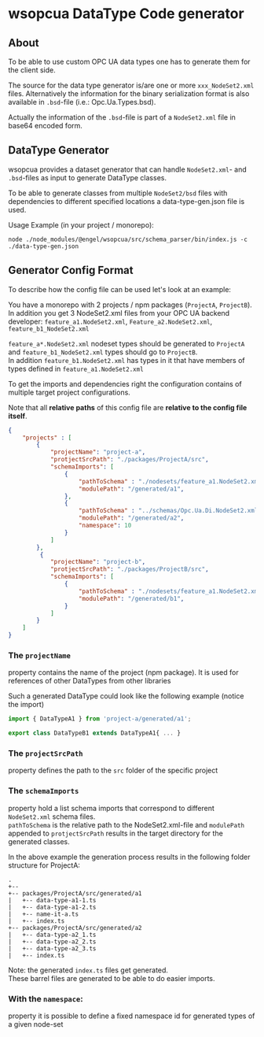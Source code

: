 # wsopcua DataType Code generator

## About
To be able to use custom OPC UA data types one has to generate them for the client side.

The source for the data type generator is/are one or more `xxx_NodeSet2.xml` files. 
Alternatively the information for the binary serialization format is
also available in `.bsd`-file (i.e.: Opc.Ua.Types.bsd). 

Actually the information of the `.bsd`-file is part of a `NodeSet2.xml` file in base64 encoded form.

## DataType Generator
wsopcua provides a dataset generator that can handle `NodeSet2.xml`- and `.bsd`-files as input to generate DataType classes.

To be able to generate classes from multiple `NodeSet2/bsd` files with 
dependencies to different specified locations a data-type-gen.json file is used.

Usage Example (in your project / monorepo):
```shell
node ./node_modules/@engel/wsopcua/src/schema_parser/bin/index.js -c ./data-type-gen.json
```

## Generator Config Format
To describe how the config file can be used let's look at an example:

You have a monorepo with 2 projects / npm packages (`ProjectA`, `ProjectB`).
In addition you get 3 NodeSet2.xml files from your OPC UA backend developer: `feature_a1.NodeSet2.xml`, `Feature_a2.NodeSet2.xml`,
`feature_b1_NodeSet2.xml`

`feature_a*.NodeSet2.xml` nodeset types should be generated to `ProjectA` and `feature_b1_NodeSet2.xml` types should go to `ProjectB`.  
In addition `feature_b1.NodeSet2.xml` has types in it that have members of types defined in `feature_a1.NodeSet2.xml`

To get the imports and dependencies right the configuration contains of multiple target project configurations.

Note that all <b>relative paths</b> of this config file are <b>relative to the config file itself</b>.

```json
{
    "projects" : [
        {
            "projectName": "project-a",
            "protjectSrcPath": "./packages/ProjectA/src",
            "schemaImports": [
                {
                    "pathToSchema" : "./nodesets/feature_a1.NodeSet2.xml",
                    "modulePath": "/generated/a1",
                },
                {
                    "pathToSchema" : "../schemas/Opc.Ua.Di.NodeSet2.xml",
                    "modulePath": "/generated/a2",
                    "namespace": 10
                }
            ]
        },
         {
            "projectName": "project-b",
            "protjectSrcPath": "./packages/ProjectB/src",
            "schemaImports": [
                {
                    "pathToSchema" : "./nodesets/feature_a1.NodeSet2.xml",
                    "modulePath": "/generated/b1",
                }
            ]
        }
    ]   
}
```

### The `projectName` 
property contains the name of the project (npm package).
It is used for references of other DataTypes from other libraries

Such a generated DataType could look like the following example (notice the import)

```typescript
import { DataTypeA1 } from 'project-a/generated/a1';

export class DataTypeB1 extends DataTypeA1{ ... }
```

### The `projectSrcPath` 
property defines the path to the `src` folder of the specific project

### The `schemaImports`
property hold a list schema imports that correspond to different `NodeSet2.xml` schema files.  
 `pathToSchema` is the relative path to the NodeSet2.xml-file and
 `modulePath` appended to `protjectSrcPath` results in the target directory for
 the generated classes.

 In the above example the generation process results in the following folder structure
 for ProjectA:
 ```
 .
+-- 
+-- packages/ProjectA/src/generated/a1
|   +-- data-type-a1-1.ts
|   +-- data-type-a1-2.ts
|   +-- name-it-a.ts
|   +-- index.ts
+-- packages/ProjectA/src/generated/a2
|   +-- data-type-a2_1.ts
|   +-- data-type-a2_2.ts
|   +-- data-type-a2_3.ts
|   +-- index.ts
 ```
Note: the generated `index.ts` files get generated.  
These barrel files are generated to be able to do easier imports.

### With the `namespace`:
property it is possible to define a fixed namespace id for generated types of a given node-set 